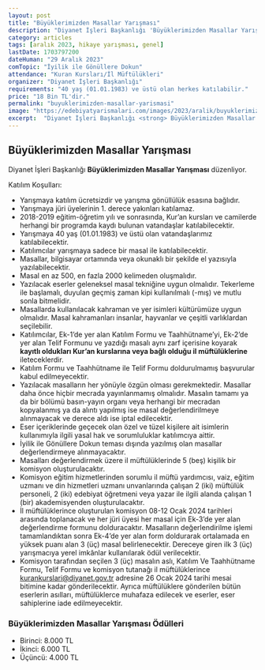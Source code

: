 ```yaml
---
layout: post
title: "Büyüklerimizden Masallar Yarışması"
description: "Diyanet İşleri Başkanlığı 'Büyüklerimizden Masallar Yarışması' düzenliyor."
category: articles
tags: [aralık 2023, hikaye yarışması, genel]
lastDate: 1703797200
dateHuman: "29 Aralık 2023"
comTopic: "İyilik ile Gönüllere Dokun"
attendance: "Kuran Kursları/İl Müftülükleri"
organizer: "Diyanet İşleri Başkanlığı"
requirements: "40 yaş (01.01.1983) ve üstü olan herkes katılabilir."
price: "18 Bin TL'dir."
permalink: "buyuklerimizden-masallar-yarismasi"
image: "https://edebiyatyarismalari.com/images/2023/aralik/buyuklerimizden-masallar-yarismasi.jpg"
excerpt:  "Diyanet İşleri Başkanlığı <strong> Büyüklerimizden Masallar Yarışması </strong> düzenliyor."
---
```


## Büyüklerimizden Masallar Yarışması
Diyanet İşleri Başkanlığı **Büyüklerimizden Masallar Yarışması** düzenliyor.  

Katılım Koşulları:
- Yarışmaya katılım ücretsizdir ve yarışma gönüllülük esasına bağlıdır.
- Yarışmaya jüri üyelerinin 1. derece yakınları katılamaz.
- 2018-2019 eğitim-öğretim yılı ve sonrasında, Kur’an kursları ve camilerde herhangi bir programda kaydı bulunan vatandaşlar katılabilecektir.
- Yarışmaya 40 yaş (01.01.1983) ve üstü olan vatandaşlarımız katılabilecektir. 
- Katılımcılar yarışmaya sadece bir masal ile katılabilecektir. 
- Masallar, bilgisayar ortamında veya okunaklı bir şekilde el yazısıyla yazılabilecektir.
- Masal en az 500, en fazla 2000 kelimeden oluşmalıdır.
- Yazılacak eserler geleneksel masal tekniğine uygun olmalıdır. Tekerleme ile başlamalı, duyulan geçmiş zaman kipi kullanılmalı (-mış) ve mutlu sonla bitmelidir.
- Masallarda kullanılacak kahraman ve yer isimleri kültürümüze uygun olmalıdır. Masal kahramanları insanlar, hayvanlar ve çeşitli varlıklardan seçilebilir.
- Katılımcılar, Ek-1’de yer alan Katılım Formu ve Taahhütname’yi, Ek-2’de yer alan Telif Formunu ve yazdığı masalı aynı zarf içerisine koyarak **kayıtlı oldukları Kur’an kurslarına veya bağlı olduğu il müftülüklerine** ileteceklerdir.
- Katılım Formu ve Taahhütname ile Telif Formu doldurulmamış başvurular kabul edilmeyecektir.
- Yazılacak masalların her yönüyle özgün olması gerekmektedir. Masallar daha önce hiçbir mecrada yayınlanmamış olmalıdır. Masalın tamamı ya da bir bölümü basın-yayın organı veya herhangi bir mecradan kopyalanmış ya da alıntı yapılmış ise masal değerlendirilmeye alınmayacak ve derece aldı ise iptal edilecektir.
- Eser içeriklerinde geçecek olan özel ve tüzel kişilere ait isimlerin kullanımıyla ilgili yasal hak ve sorumluluklar katılımcıya aittir.
- İyilik ile Gönüllere Dokun teması dışında yazılmış olan masallar değerlendirmeye alınmayacaktır.
- Masalları değerlendirmek üzere il müftülüklerinde 5 (beş) kişilik bir komisyon oluşturulacaktır. 
- Komisyon eğitim hizmetlerinden sorumlu il müftü yardımcısı, vaiz, eğitim uzmanı ve din hizmetleri uzmanı unvanlarında çalışan 2 (iki) müftülük personeli, 2 (iki) edebiyat öğretmeni veya yazar ile ilgili alanda çalışan 1 (bir) akademisyenden oluşturulacaktır.
- İl müftülüklerince oluşturulan komisyon 08-12 Ocak 2024 tarihleri arasında toplanacak ve her jüri üyesi her masal için Ek-3’de yer alan değerlendirme formunu dolduracaktır. Masalların değerlendirilme işlemi tamamlandıktan sonra Ek-4’de yer alan form doldurarak ortalamada en yüksek puanı alan 3 (üç) masal belirlenecektir. Dereceye giren ilk 3 (üç) yarışmacıya yerel imkânlar kullanılarak ödül verilecektir.
- Komisyon tarafından seçilen 3 (üç) masalın aslı, Katılım Ve Taahhütname Formu, Telif Formu ve komisyon tutanağı il müftülüklerince kurankurslari@diyanet.gov.tr adresine  26 Ocak 2024 tarihi mesai bitimine kadar gönderilecektir. Ayrıca müftülüklere gönderilen bütün eserlerin asılları, müftülüklerce muhafaza edilecek ve eserler, eser sahiplerine iade edilmeyecektir.

### Büyüklerimizden Masallar Yarışması Ödülleri
- Birinci: 8.000 TL
- İkinci: 6.000 TL
- Üçüncü: 4.000 TL